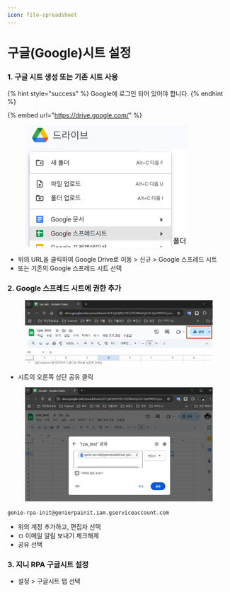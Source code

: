 ```yaml
---
icon: file-spreadsheet
---
```


# 구글(Google)시트 설정

### 1. 구글 시트 생성 또는 기존 시트 사용

{% hint style="success" %}
Google에 로그인 되어 있어야 합니다.
{% endhint %}

{% embed url="https://drive.google.com/" %}

<figure><img src="../.gitbook/assets/image (1) (1) (1) (1) (1).png" alt=""><figcaption></figcaption></figure>

* 위의 URL을 클릭하여 Google Drive로 이동 >  신규 > Google 스프레드 시트
* 또는 기존의 Google 스프레드 시트 선택



### 2. Google 스프레드 시트에 권한 추가

<figure><img src="../.gitbook/assets/image (1) (1) (1) (1) (1) (1).png" alt=""><figcaption></figcaption></figure>

* 시트의 오른쪽 상단 공유 클릭



<figure><img src="../.gitbook/assets/image (2) (1).png" alt=""><figcaption></figcaption></figure>

```
genie-rpa-init@genierpainit.iam.gserviceaccount.com
```

* 위의 계정 추가하고, 편집자 선택
* ㅁ 이메일 알림 보내기 체크해제
* 공유 선택



### 3. 지니 RPA 구글시트 설정



* 설정 > 구글시트 탭 선택

